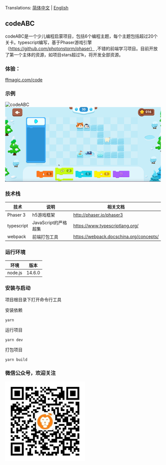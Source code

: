
Translations: [简体中文](README.md) | [English](README-en.md) 

## codeABC
codeABC是一个少儿编程启蒙项目，包括6个编程主题，每个主题包括超过20个关卡。typescript编写，基于Phaser游戏引擎（https://github.com/photonstorm/phaser） ,不错的前端学习项目。目前开放了第一个主体的资源，如项目stars超过1k，将开发全部资源。
   
### 体验：
[ffmagic.com/code](https://www.ffmagic.com/code)

### 示例
![codeABC](docs/screen_1.gif)
![codeABC](docs/screen_2.gif)


### 技术栈

| 技术       | 说明                 | 相关文档                                |
| ---------- | -------------------- | --------------------------------------- |
| Phaser 3   | h5游戏框架           | http://phaser.io/phaser3                |
| typescript | JavaScript的严格超集 | https://www.typescriptlang.org/         |
| webpack    | 前端打包工具         | https://webpack.docschina.org/concepts/ |

### 运行环境

| 环境    | 版本   |
| ------- | ------ |
| node.js | 14.6.0 |

### 安装与启动

项目根目录下打开命令行工具

安装依赖

```shell
yarn
```

运行项目

```shell
yarn dev
```

打包项目

```shell
yarn build
```

### 微信公众号，欢迎关注
![CodeABC](docs/wechat_official_account.jpg)
